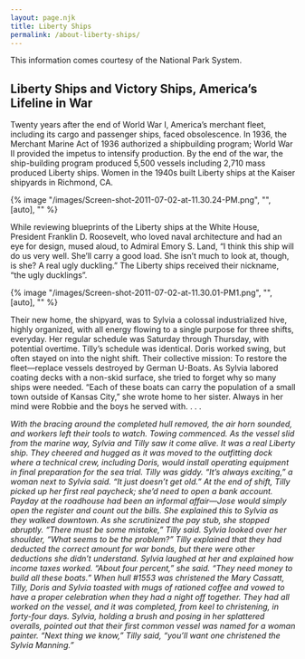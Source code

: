 ```yaml
---
layout: page.njk
title: Liberty Ships
permalink: /about-liberty-ships/
---
```


This information comes courtesy of the National Park System.

## Liberty Ships and Victory Ships, America’s Lifeline in War

Twenty years after the end of World War I, America’s merchant fleet, including its cargo and passenger ships, faced obsolescence. In 1936, the Merchant Marine Act of 1936 authorized a shipbuilding program; World War II provided the impetus to intensify production. By the end of the war, the ship-building program produced 5,500 vessels including 2,710 mass produced Liberty ships. Women in the 1940s built Liberty ships at the Kaiser shipyards in Richmond, CA.
<div class="md:float-right md:pl-10">
  {% image "/images/Screen-shot-2011-07-02-at-11.30.24-PM.png", "", [auto], "" %}
</div>

While reviewing blueprints of the Liberty ships at the White House, President Franklin D. Roosevelt, who loved naval architecture and had an eye for design, mused aloud, to Admiral Emory S. Land, “I think this ship will do us very well. She’ll carry a good load. She isn’t much to look at, though, is she? A real ugly duckling.” The Liberty ships received their nickname, “the ugly ducklings”.

<div class="md:float-right md:pl-10">
  {% image "/images/Screen-shot-2011-07-02-at-11.30.01-PM1.png", "", [auto], "" %}
</div>

Their new home, the shipyard, was to Sylvia a colossal industrialized hive, highly organized, with all energy flowing to a single purpose for three shifts, everyday. Her regular schedule was Saturday through Thursday, with potential overtime. Tilly’s schedule was identical. Doris worked swing, but often stayed on into the night shift. Their collective mission: To restore the fleet—replace vessels destroyed by German U-Boats. As Sylvia labored coating decks with a non-skid surface, she tried to forget why so many ships were needed. “Each of these boats can carry the population of a small town outside of Kansas City,” she wrote home to her sister. Always in her mind were Robbie and the boys he served with.
. . .

<em>With the bracing around the completed hull removed, the air horn sounded, and workers left their tools to watch. Towing commenced. As the vessel slid from the marine way, Sylvia and Tilly saw it come alive. It was a real Liberty ship. They cheered and hugged as it was moved to the outfitting dock where a technical crew, including Doris, would install operating equipment in final preparation for the sea trial. Tilly was giddy.
“It’s always exciting,” a woman next to Sylvia said. “It just doesn’t get old.”
At the end of shift, Tilly picked up her first real paycheck; she’d need to open a bank account. Payday at the roadhouse had been an informal affair—Jose would simply open the register and count out the bills. She explained this to Sylvia as they walked downtown. As she scrutinized the pay stub, she stopped abruptly. “There must be some mistake,” Tilly said.
Sylvia looked over her shoulder, “What seems to be the problem?”
Tilly explained that they had deducted the correct amount for war bonds, but there were other deductions she didn’t understand.
Sylvia laughed at her and explained how income taxes worked. “About four percent,” she said. “They need money to build all these boats.”
When hull #1553 was christened the Mary Cassatt, Tilly, Doris and Sylvia toasted with mugs of rationed coffee and vowed to have a proper celebration when they had a night off together. They had all worked on the vessel, and it was completed, from keel to christening, in forty-four days. Sylvia, holding a brush and posing in her splattered overalls, pointed out that their first common vessel was named for a woman painter.
“Next thing we know,” Tilly said, “you’ll want one christened the Sylvia Manning.”</em>
